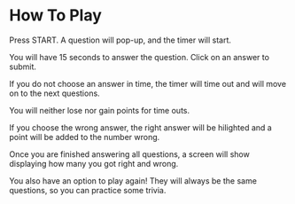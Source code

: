 # How To Play

Press START. A question will pop-up, and the timer will start. 

You will have 15 seconds to answer the question. Click on an answer to submit.

If you do not choose an answer in time, the timer will time out and will move on to the next questions.

You will neither lose nor gain points for time outs. 

If you choose the wrong answer, the right answer will be hilighted and a point will be added to the number wrong.

Once you are finished answering all questions, a screen will show displaying how many you got right and wrong.

You also have an option to play again! They will always be the same questions, so you can practice some trivia.
